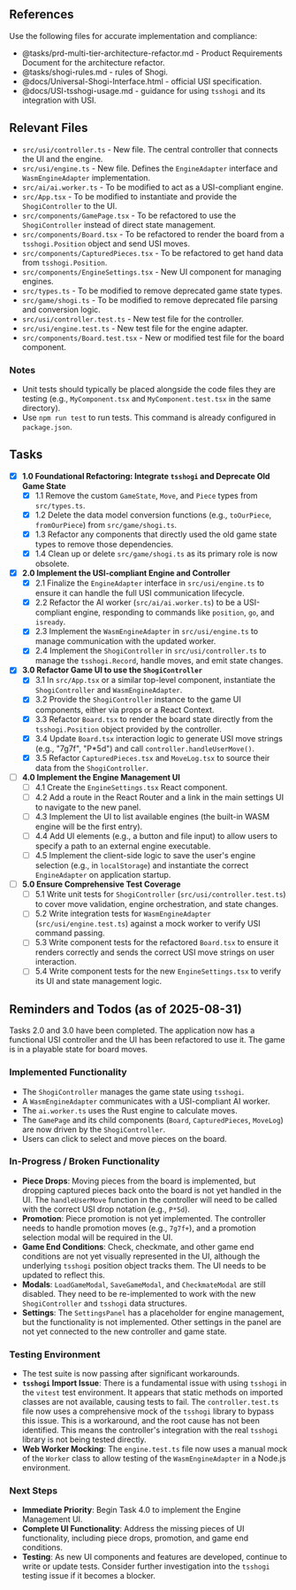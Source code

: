 ## References

Use the following files for accurate implementation and compliance:

* @tasks/prd-multi-tier-architecture-refactor.md - Product Requirements Document for  the architecture refactor. 
* @tasks/shogi-rules.md - rules of Shogi.
* @docs/Universal-Shogi-Interface.html - official USI specification.
* @docs/USI-tsshogi-usage.md - guidance for using `tsshogi` and its integration with USI.

## Relevant Files

- `src/usi/controller.ts` - New file. The central controller that connects the UI and the engine.
- `src/usi/engine.ts` - New file. Defines the `EngineAdapter` interface and `WasmEngineAdapter` implementation.
- `src/ai/ai.worker.ts` - To be modified to act as a USI-compliant engine.
- `src/App.tsx` - To be modified to instantiate and provide the `ShogiController` to the UI.
- `src/components/GamePage.tsx` - To be refactored to use the `ShogiController` instead of direct state management.
- `src/components/Board.tsx` - To be refactored to render the board from a `tsshogi.Position` object and send USI moves.
- `src/components/CapturedPieces.tsx` - To be refactored to get hand data from `tsshogi.Position`.
- `src/components/EngineSettings.tsx` - New UI component for managing engines.
- `src/types.ts` - To be modified to remove deprecated game state types.
- `src/game/shogi.ts` - To be modified to remove deprecated file parsing and conversion logic.
- `src/usi/controller.test.ts` - New test file for the controller.
- `src/usi/engine.test.ts` - New test file for the engine adapter.
- `src/components/Board.test.tsx` - New or modified test file for the board component.

### Notes

- Unit tests should typically be placed alongside the code files they are testing (e.g., `MyComponent.tsx` and `MyComponent.test.tsx` in the same directory).
- Use `npm run test` to run tests. This command is already configured in `package.json`.

## Tasks

- [x] **1.0 Foundational Refactoring: Integrate `tsshogi` and Deprecate Old Game State**
  - [x] 1.1 Remove the custom `GameState`, `Move`, and `Piece` types from `src/types.ts`.
  - [x] 1.2 Delete the data model conversion functions (e.g., `toOurPiece`, `fromOurPiece`) from `src/game/shogi.ts`.
  - [x] 1.3 Refactor any components that directly used the old game state types to remove those dependencies.
  - [x] 1.4 Clean up or delete `src/game/shogi.ts` as its primary role is now obsolete.

- [x] **2.0 Implement the USI-compliant Engine and Controller**
  - [x] 2.1 Finalize the `EngineAdapter` interface in `src/usi/engine.ts` to ensure it can handle the full USI communication lifecycle.
  - [x] 2.2 Refactor the AI worker (`src/ai/ai.worker.ts`) to be a USI-compliant engine, responding to commands like `position`, `go`, and `isready`.
  - [x] 2.3 Implement the `WasmEngineAdapter` in `src/usi/engine.ts` to manage communication with the updated worker.
  - [x] 2.4 Implement the `ShogiController` in `src/usi/controller.ts` to manage the `tsshogi.Record`, handle moves, and emit state changes.

- [x] **3.0 Refactor Game UI to use the `ShogiController`**
  - [x] 3.1 In `src/App.tsx` or a similar top-level component, instantiate the `ShogiController` and `WasmEngineAdapter`.
  - [x] 3.2 Provide the `ShogiController` instance to the game UI components, either via props or a React Context.
  - [x] 3.3 Refactor `Board.tsx` to render the board state directly from the `tsshogi.Position` object provided by the controller.
  - [x] 3.4 Update `Board.tsx` interaction logic to generate USI move strings (e.g., "7g7f", "P*5d") and call `controller.handleUserMove()`.
  - [x] 3.5 Refactor `CapturedPieces.tsx` and `MoveLog.tsx` to source their data from the `ShogiController`.

- [ ] **4.0 Implement the Engine Management UI**
  - [ ] 4.1 Create the `EngineSettings.tsx` React component.
  - [ ] 4.2 Add a route in the React Router and a link in the main settings UI to navigate to the new panel.
  - [ ] 4.3 Implement the UI to list available engines (the built-in WASM engine will be the first entry).
  - [ ] 4.4 Add UI elements (e.g., a button and file input) to allow users to specify a path to an external engine executable.
  - [ ] 4.5 Implement the client-side logic to save the user's engine selection (e.g., in `localStorage`) and instantiate the correct `EngineAdapter` on application startup.

- [ ] **5.0 Ensure Comprehensive Test Coverage**
  - [ ] 5.1 Write unit tests for `ShogiController` (`src/usi/controller.test.ts`) to cover move validation, engine orchestration, and state changes.
  - [ ] 5.2 Write integration tests for `WasmEngineAdapter` (`src/usi/engine.test.ts`) against a mock worker to verify USI command passing.
  - [ ] 5.3 Write component tests for the refactored `Board.tsx` to ensure it renders correctly and sends the correct USI move strings on user interaction.
  - [ ] 5.4 Write component tests for the new `EngineSettings.tsx` to verify its UI and state management logic.

## Reminders and Todos (as of 2025-08-31)

Tasks 2.0 and 3.0 have been completed. The application now has a functional USI controller and the UI has been refactored to use it. The game is in a playable state for board moves.

### Implemented Functionality
*   The `ShogiController` manages the game state using `tsshogi`.
*   A `WasmEngineAdapter` communicates with a USI-compliant AI worker.
*   The `ai.worker.ts` uses the Rust engine to calculate moves.
*   The `GamePage` and its child components (`Board`, `CapturedPieces`, `MoveLog`) are now driven by the `ShogiController`.
*   Users can click to select and move pieces on the board.

### In-Progress / Broken Functionality
*   **Piece Drops**: Moving pieces from the board is implemented, but dropping captured pieces back onto the board is not yet handled in the UI. The `handleUserMove` function in the controller will need to be called with the correct USI drop notation (e.g., `P*5d`).
*   **Promotion**: Piece promotion is not yet implemented. The controller needs to handle promotion moves (e.g., `7g7f+`), and a promotion selection modal will be required in the UI.
*   **Game End Conditions**: Check, checkmate, and other game end conditions are not yet visually represented in the UI, although the underlying `tsshogi` position object tracks them. The UI needs to be updated to reflect this.
*   **Modals**: `LoadGameModal`, `SaveGameModal`, and `CheckmateModal` are still disabled. They need to be re-implemented to work with the new `ShogiController` and `tsshogi` data structures.
*   **Settings**: The `SettingsPanel` has a placeholder for engine management, but the functionality is not implemented. Other settings in the panel are not yet connected to the new controller and game state.

### Testing Environment
*   The test suite is now passing after significant workarounds.
*   **`tsshogi` Import Issue**: There is a fundamental issue with using `tsshogi` in the `vitest` test environment. It appears that static methods on imported classes are not available, causing tests to fail. The `controller.test.ts` file now uses a comprehensive mock of the `tsshogi` library to bypass this issue. This is a workaround, and the root cause has not been identified. This means the controller's integration with the real `tsshogi` library is not being tested directly.
*   **Web Worker Mocking**: The `engine.test.ts` file now uses a manual mock of the `Worker` class to allow testing of the `WasmEngineAdapter` in a Node.js environment.

### Next Steps
*   **Immediate Priority**: Begin Task 4.0 to implement the Engine Management UI.
*   **Complete UI Functionality**: Address the missing pieces of UI functionality, including piece drops, promotion, and game end conditions.
*   **Testing**: As new UI components and features are developed, continue to write or update tests. Consider further investigation into the `tsshogi` testing issue if it becomes a blocker.
